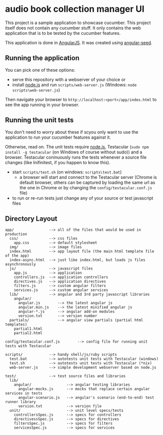# audio book collection manager UI

This project is a sample application to showcase cucumber. This project itself does not contain any cucumber stuff. It only contains the web application that is to be tested by the cucumber features.

This application is done in [AngularJS](http://angularjs.org/). It was created using [angular-seed](https://github.com/angular/angular-seed).

## Running the application

You can pick one of these options:

* serve this repository with a webserver of your choice or
* install [node.js](http://nodejs.org/) and run `scripts/web-server.js` (Windows: `node scripts\web-server.js`)

Then navigate your browser to `http://localhost:<port>/app/index.html` to see the app running in your browser.

## Running the unit tests

You don't need to worry about these if scyou only want to use the application to run your cucumber features against it.

Otherwise, read on. The unit tests require [node.js](http://nodejs.org/), Testacular (`sudo npm install -g testacular` (on Windows of course without sudo)) and a browser. Testacular coninuously runs the tests whenever a source file changes (like Inifinitest, if you happen to know this).

* start `scripts/test.sh` (on windows: `scripts\test.bat`)
  * a browser will start and connect to the Testacular server (Chrome is default browser, others can be captured by loading the same url as the one in Chrome or by changing the `config/testacular.conf.js` file)
* to run or re-run tests just change any of your source or test javascript files

## Directory Layout

    app/                --> all of the files that would be used in production
      css/              --> css files
        app.css         --> default stylesheet
      img/              --> image files
      index.html        --> app layout file (the main html template file of the app)
      index-async.html  --> just like index.html, but loads js files asynchronously
      js/               --> javascript files
        app.js          --> application
        controllers.js  --> application controllers
        directives.js   --> application directives
        filters.js      --> custom angular filters
        services.js     --> custom angular services
      lib/              --> angular and 3rd party javascript libraries
        angular/
          angular.js        --> the latest angular js
          angular.min.js    --> the latest minified angular js
          angular-*.js      --> angular add-on modules
          version.txt       --> version number
      partials/             --> angular view partials (partial html templates)
        partial1.html
        partial2.html

    config/testacular.conf.js        --> config file for running unit tests with Testacular

    scripts/            --> handy shell/js/ruby scripts
      test.bat          --> autotests unit tests with Testacular (windows)
      test.sh           --> autotests unit tests with Testacular (*nix)
      web-server.js     --> simple development webserver based on node.js

    test/               --> test source files and libraries
      lib/
        angular/                --> angular testing libraries
          angular-mocks.js      --> mocks that replace certain angular services in tests
          angular-scenario.js   --> angular's scenario (end-to-end) test runner library
          version.txt           --> version file
      unit/                     --> unit level specs/tests
        controllersSpec.js      --> specs for controllers
        directivessSpec.js      --> specs for directives
        filtersSpec.js          --> specs for filters
        servicesSpec.js         --> specs for services